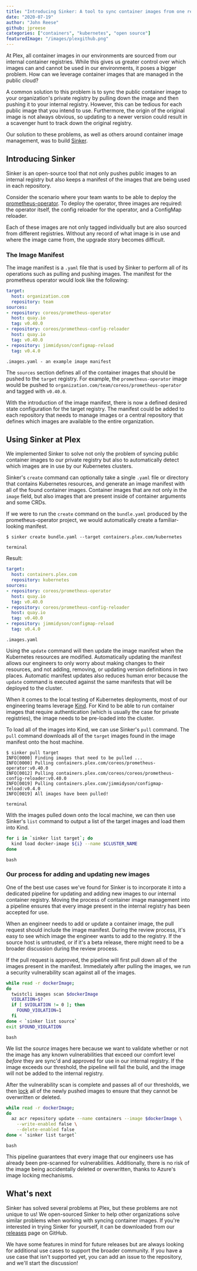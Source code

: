 ```yaml
---
title: "Introducing Sinker: A tool to sync container images from one registry to another"
date: "2020-07-19"
author: "John Reese"
github: jpreese
categories: ["containers", "kubernetes", "open source"]
featuredImage: "/images/plexgithub.png"
---
```


At Plex, all container images in our environments are sourced from our internal container registries. While this gives us greater control over which images can and cannot be used in our environments, it poses a bigger problem. How can we leverage container images that are managed in the public cloud?

A common solution to this problem is to sync the public container image to your organization's private registry by pulling down the image and then pushing it to your internal registry. However, this can be tedious for each public image that you intend to use. Furthermore, the origin of the original image is not always obvious, so updating to a newer version could result in a scavenger hunt to track down the original registry.

Our solution to these problems, as well as others around container image management, was to build [Sinker](https://github.com/plexsystems/sinker).

## Introducing Sinker

Sinker is an open-source tool that not only pushes public images to an internal registry but also keeps a manifest of the images that are being used in each repository.

Consider the scenario where your team wants to be able to deploy the [prometheus-operator](https://github.com/coreos/prometheus-operator). To deploy the operator, three images are required: the operator itself, the config reloader for the operator, and a ConfigMap reloader.

Each of these images are not only tagged individually but are also sourced from different registries. Without any record of what image is in use and where the image came from, the upgrade story becomes difficult.

### The Image Manifest

The image manifest is a `.yaml` file that is used by Sinker to perform all of its operations such as pulling and pushing images. The manifest for the prometheus operator would look like the following:

```yaml
target:
  host: organization.com
  repository: team
sources:
- repository: coreos/prometheus-operator
  host: quay.io
  tag: v0.40.0
- repository: coreos/prometheus-config-reloader
  host: quay.io
  tag: v0.40.0
- repository: jimmidyson/configmap-reload
  tag: v0.4.0
```

```subtext
.images.yaml - an example image manifest
```

The `sources` section defines all of the container images that should be pushed to the `target` registry. For example, the `prometheus-operator` image would be pushed to `organization.com/team/coreos/prometheus-operator` and tagged with `v0.40.0`.

With the introduction of the image manifest, there is now a defined desired state configuration for the target registry. The manifest could be added to each repository that needs to manage images or a central repository that defines which images are available to the entire organization.

## Using Sinker at Plex

We implemented Sinker to solve not only the problem of syncing public container images to our private registry but also to automatically detect which images are in use by our Kubernetes clusters.

Sinker's `create` command can optionally take a single `.yaml` file or directory that contains Kubernetes resources, and generate an image manifest with all of the found container images. Container images that are not only in the `image` field, but also images that are present inside of container arguments and some CRDs.

If we were to run the `create` command on the `bundle.yaml` produced by the prometheus-operator project, we would automatically create a familiar-looking manifest.

```shell
$ sinker create bundle.yaml --target containers.plex.com/kubernetes
```

```subtext
terminal
```

Result:

```yaml
target:
  host: containers.plex.com
  repository: kubernetes
sources:
- repository: coreos/prometheus-operator
  host: quay.io
  tag: v0.40.0
- repository: coreos/prometheus-config-reloader
  host: quay.io
  tag: v0.40.0
- repository: jimmidyson/configmap-reload
  tag: v0.4.0
```

```subtext
.images.yaml
```

Using the `update` command will then update the image manifest when the Kubernetes resources are modified. Automatically updating the manifest allows our engineers to only worry about making changes to their resources, and not adding, removing, or updating version definitions in two places. Automatic manifest updates also reduces human error because the `update` command is executed against the same manifests that will be deployed to the cluster.

When it comes to the local testing of Kubernetes deployments, most of our engineering teams leverage [Kind](https://github.com/kubernetes-sigs/kind). For Kind to be able to run container images that require authentication (which is usually the case for private registries), the image needs to be pre-loaded into the cluster.

To load all of the images into Kind, we can use Sinker's `pull` command. The `pull` command downloads all of the `target` images found in the image manifest onto the host machine.

```shell
$ sinker pull target
INFO[0000] Finding images that need to be pulled ...
INFO[0000] Pulling containers.plex.com/coreos/prometheus-operator:v0.40.0
INFO[0012] Pulling containers.plex.com/coreos/coreos/prometheus-config-reloader:v0.40.0
INFO[0019] Pulling containers.plex.com/jimmidyson/configmap-reload:v0.4.0
INFO[0019] All images have been pulled!  
```

```subtext
terminal
```

With the images pulled down onto the local machine, we can then use Sinker's `list` command to output a list of the target images and load them into Kind.

```bash
for i in `sinker list target`; do
  kind load docker-image ${i} --name $CLUSTER_NAME
done
```

```subtext
bash
```

### Our process for adding and updating new images

One of the best use cases we've found for Sinker is to incorporate it into a dedicated pipeline for updating and adding new images to our internal container registry. Moving the process of container image management into a pipeline ensures that every image present in the internal registry has been accepted for use.

When an engineer needs to add or update a container image, the pull request should include the image manifest. During the review process, it's easy to see which image the engineer wants to add to the registry. If the source host is untrusted, or if it's a beta release, there might need to be a broader discussion during the review process.

If the pull request is approved, the pipeline will first pull down all of the images present in the manifest. Immediately after pulling the images, we run a security vulnerability scan against all of the images.

```bash
while read -r dockerImage;
do
  twistcli images scan $dockerImage
  VIOLATION=$?
  if [ $VIOLATION != 0 ]; then
    FOUND_VIOLATION=1
  fi
done < `sinker list source`
exit $FOUND_VIOLATION
```

```subtext
bash
```

We list the _source_ images here because we want to validate whether or not the image has any known vulnerabilities that exceed our comfort level _before_ they are sync'd and approved for use in our internal registry. If the image exceeds our threshold, the pipeline will fail the build, and the image will not be added to the internal registry.

After the vulnerability scan is complete and passes all of our thresholds, we then [lock](https://docs.microsoft.com/en-us/azure/container-registry/container-registry-image-lock) all of the newly pushed images to ensure that they cannot be overwritten or deleted.

```bash
while read -r dockerImage;
do
  az acr repository update --name containers --image $dockerImage \
    --write-enabled false \
    --delete-enabled false
done < `sinker list target`
```

```subtext
bash
```

This pipeline guarantees that every image that our engineers use has already been pre-scanned for vulnerabilities. Additionally, there is no risk of the image being accidentally deleted or overwritten, thanks to Azure's image locking mechanisms.

## What's next

Sinker has solved several problems at Plex, but these problems are not unique to us! We open-sourced Sinker to help other organizations solve similar problems when working with syncing container images. If you're interested in trying Sinker for yourself, it can be downloaded from our [releases](https://github.com/plexsystems/sinker/releases) page on GitHub.

We have some features in mind for future releases but are always looking for additional use cases to support the broader community. If you have a use case that isn't supported yet, you can add an issue to the repository, and we'll start the discussion!
